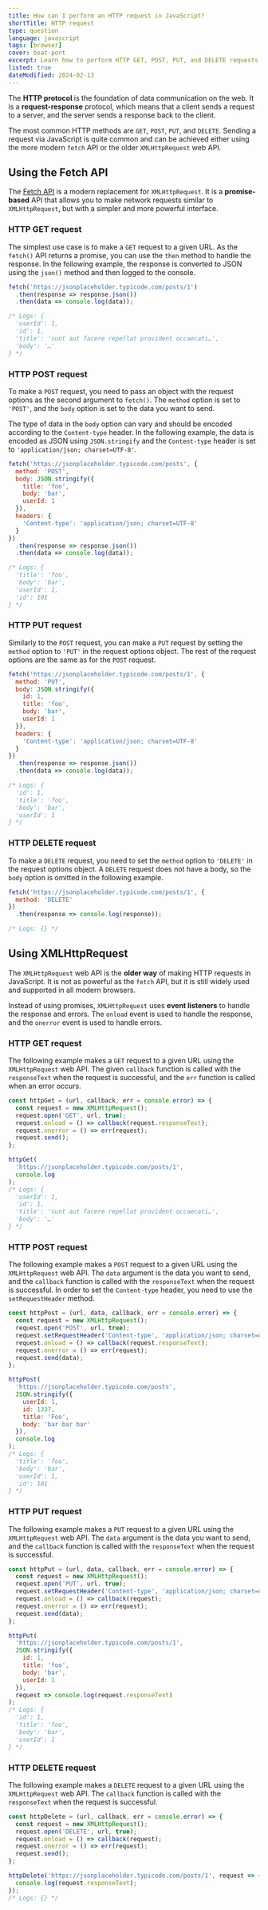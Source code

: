 ```yaml
---
title: How can I perform an HTTP request in JavaScript?
shortTitle: HTTP request
type: question
language: javascript
tags: [browser]
cover: boat-port
excerpt: Learn how to perform HTTP GET, POST, PUT, and DELETE requests in JavaScript.
listed: true
dateModified: 2024-02-13
---
```


The **HTTP protocol** is the foundation of data communication on the web. It is a **request-response** protocol, which means that a client sends a request to a server, and the server sends a response back to the client.

The most common HTTP methods are `GET`, `POST`, `PUT`, and `DELETE`. Sending a request via JavaScript is quite common and can be achieved either using the more modern `fetch` API or the older `XMLHttpRequest` web API.

## Using the Fetch API

The [Fetch API](https://developer.mozilla.org/en-US/docs/Web/API/Fetch_API) is a modern replacement for `XMLHttpRequest`. It is a **promise-based** API that allows you to make network requests similar to `XMLHttpRequest`, but with a simpler and more powerful interface.

### HTTP GET request

The simplest use case is to make a `GET` request to a given URL. As the `fetch()` API returns a promise, you can use the `then` method to handle the response. In the following example, the response is converted to JSON using the `json()` method and then logged to the console.

```js
fetch('https://jsonplaceholder.typicode.com/posts/1')
  .then(response => response.json())
  .then(data => console.log(data));

/* Logs: {
  'userId': 1,
  'id': 1,
  'title': 'sunt aut facere repellat provident occaecati…',
  'body': '…'
} */
```

### HTTP POST request

To make a `POST` request, you need to pass an object with the request options as the second argument to `fetch()`. The `method` option is set to `'POST'`, and the `body` option is set to the data you want to send.

The type of data in the `body` option can vary and should be encoded according to the `Content-type` header. In the following example, the data is encoded as JSON using `JSON.stringify` and the `Content-type` header is set to `'application/json; charset=UTF-8'`.

```js
fetch('https://jsonplaceholder.typicode.com/posts', {
  method: 'POST',
  body: JSON.stringify({
    title: 'foo',
    body: 'bar',
    userId: 1
  }),
  headers: {
    'Content-type': 'application/json; charset=UTF-8'
  }
})
  .then(response => response.json())
  .then(data => console.log(data));

/* Logs: {
  'title': 'foo',
  'body': 'bar',
  'userId': 1,
  'id': 101
} */
```

### HTTP PUT request

Similarly to the `POST` request, you can make a `PUT` request by setting the `method` option to `'PUT'` in the request options object. The rest of the request options are the same as for the `POST` request.

```js
fetch('https://jsonplaceholder.typicode.com/posts/1', {
  method: 'PUT',
  body: JSON.stringify({
    id: 1,
    title: 'foo',
    body: 'bar',
    userId: 1
  }),
  headers: {
    'Content-type': 'application/json; charset=UTF-8'
  }
})
  .then(response => response.json())
  .then(data => console.log(data));

/* Logs: {
  'id': 1,
  'title': 'foo',
  'body': 'bar',
  'userId': 1
} */
```

### HTTP DELETE request

To make a `DELETE` request, you need to set the `method` option to `'DELETE'` in the request options object. A `DELETE` request does not have a body, so the `body` option is omitted in the following example.

```js
fetch('https://jsonplaceholder.typicode.com/posts/1', {
  method: 'DELETE'
})
  .then(response => console.log(response));

/* Logs: {} */
```

## Using XMLHttpRequest

The `XMLHttpRequest` web API is the **older way** of making HTTP requests in JavaScript. It is not as powerful as the `fetch` API, but it is still widely used and supported in all modern browsers.

Instead of using promises, `XMLHttpRequest` uses **event listeners** to handle the response and errors. The `onload` event is used to handle the response, and the `onerror` event is used to handle errors.

### HTTP GET request

The following example makes a `GET` request to a given URL using the `XMLHttpRequest` web API. The given `callback` function is called with the `responseText` when the request is successful, and the `err` function is called when an error occurs.

```js
const httpGet = (url, callback, err = console.error) => {
  const request = new XMLHttpRequest();
  request.open('GET', url, true);
  request.onload = () => callback(request.responseText);
  request.onerror = () => err(request);
  request.send();
};

httpGet(
  'https://jsonplaceholder.typicode.com/posts/1',
  console.log
);
/* Logs: {
  'userId': 1,
  'id': 1,
  'title': 'sunt aut facere repellat provident occaecati…',
  'body': '…'
} */
```

### HTTP POST request

The following example makes a `POST` request to a given URL using the `XMLHttpRequest` web API. The `data` argument is the data you want to send, and the `callback` function is called with the `responseText` when the request is successful. In order to set the `Content-type` header, you need to use the `setRequestHeader` method.

```js
const httpPost = (url, data, callback, err = console.error) => {
  const request = new XMLHttpRequest();
  request.open('POST', url, true);
  request.setRequestHeader('Content-type', 'application/json; charset=utf-8');
  request.onload = () => callback(request.responseText);
  request.onerror = () => err(request);
  request.send(data);
};

httpPost(
  'https://jsonplaceholder.typicode.com/posts',
  JSON.stringify({
    userId: 1,
    id: 1337,
    title: 'Foo',
    body: 'bar bar bar'
  }),
  console.log
);
/* Logs: {
  'title': 'foo',
  'body': 'bar',
  'userId': 1,
  'id': 101
} */
```

### HTTP PUT request

The following example makes a `PUT` request to a given URL using the `XMLHttpRequest` web API. The `data` argument is the data you want to send, and the `callback` function is called with the `responseText` when the request is successful.

```js
const httpPut = (url, data, callback, err = console.error) => {
  const request = new XMLHttpRequest();
  request.open('PUT', url, true);
  request.setRequestHeader('Content-type', 'application/json; charset=utf-8');
  request.onload = () => callback(request);
  request.onerror = () => err(request);
  request.send(data);
};

httpPut(
  'https://jsonplaceholder.typicode.com/posts/1',
  JSON.stringify({
    id: 1,
    title: 'foo',
    body: 'bar',
    userId: 1
  }),
  request => console.log(request.responseText)
);
/* Logs: {
  'id': 1,
  'title': 'foo',
  'body': 'bar',
  'userId': 1
} */
```

### HTTP DELETE request

The following example makes a `DELETE` request to a given URL using the `XMLHttpRequest` web API. The `callback` function is called with the `responseText` when the request is successful.

```js
const httpDelete = (url, callback, err = console.error) => {
  const request = new XMLHttpRequest();
  request.open('DELETE', url, true);
  request.onload = () => callback(request);
  request.onerror = () => err(request);
  request.send();
};

httpDelete('https://jsonplaceholder.typicode.com/posts/1', request => {
  console.log(request.responseText);
});
/* Logs: {} */
```
